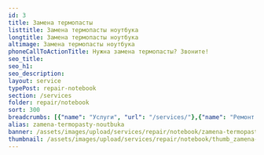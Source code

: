 ```yaml
---
id: 3
title: Замена термопасты
listtitle: Замена термопасты ноутбука
longtitle: Замена термопасты ноутбука
altimage: Замена термопасты ноутбука
phoneCallToActionTitle: Нужна замена термопасты? Звоните!
seo_title: 
seo_h1: 
seo_description: 
layout: service
typePost: repair-notebook
section: /services
folder: repair/notebook
sort: 300
breadcrumbs: [{"name": "Услуги", "url": "/services/"},{"name": "Ремонт устройств", "url": "/services/repair/"},{"name": "Ноутбук", "url": "/services/repair/notebook/"}]
alias: zamena-termopasty-noutbuka
banner: /assets/images/upload/services/repair/notebook/zamena-termopasty-noutbuka.jpg
thumbnail: /assets/images/upload/services/repair/notebook/thumb_zamena-termopasty-noutbuka.jpg
---
```

